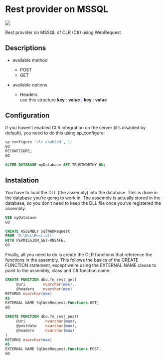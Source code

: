 # Rest provider on MSSQL

![](https://www.handybackup.net/images/icons/mssql-backup.png)

Rest provider on MSSQL of CLR (C#) using WebRequest
## Descriptions
- available method 
  - POST
  - GET

- available options
  - Headers <br>
    use this structure <b>key</b> <span style='color:red'> : </span>  <b>value</b> <font color="blue"> | </font> <b>key</b> <span style='color:red'> : </span>  <b>value</b>


## Configuration
If you haven’t enabled CLR integration on the server (it’s disabled by default), you need to do this using sp_configure:
```sql
sp_configure 'clr enabled', 1;
GO
RECONFIGURE;
GO

ALTER DATABASE myDatabase SET TRUSTWORTHY ON;

```

## Instalation
You have to load the DLL (the assembly) into the database. This is done in the database you’re going to work in. The assembly is actually stored in the database, so you don’t need to keep the DLL file once you’ve registered the assembly.
```sql
USE myDatabase
GO

CREATE ASSEMBLY SqlWebRequest
FROM 'D:\DLL\Rest.dll'
WITH PERMISSION_SET=UNSAFE;
GO

```

Finally, all you need to do is create the CLR functions that reference the functions in the assembly. This follows the basics of the CREATE FUNCTION statement, except we’re using the EXTERNAL NAME clause to point to the assembly, class and C# function name:
```sql
CREATE FUNCTION dbo.fn_rest_get(
     @uri        nvarchar(max),
     @headers    nvarchar(max)
RETURNS nvarchar(max)
AS
EXTERNAL NAME SqlWebRequest.Functions.GET;
GO

CREATE FUNCTION dbo.fn_rest_post(
     @uri         nvarchar(max),
     @postdata    nvarchar(max),
     @headers     nvarchar(max)
)
RETURNS nvarchar(max)
AS
EXTERNAL NAME SqlWebRequest.Functions.POST;
GO
```

